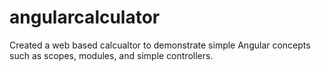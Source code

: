 # angularcalculator

Created a web based calcualtor to demonstrate simple Angular concepts such as scopes, modules, and simple controllers.
